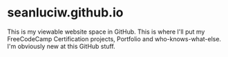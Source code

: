 # seanluciw.github.io

This is my viewable website space in GitHub. This is where I'll put my FreeCodeCamp Certification projects, Portfolio and who-knows-what-else. I'm obviously new at this GitHub stuff.
